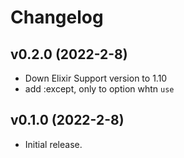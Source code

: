 <!-- @format -->

# Changelog

## v0.2.0 (2022-2-8)
 - Down Elixir Support version to 1.10
 - add :except, only to option whtn `use`
## v0.1.0 (2022-2-8)

- Initial release.
